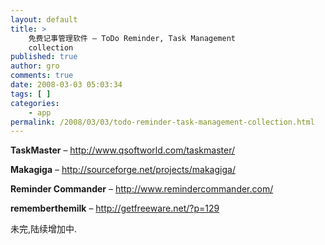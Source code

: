 ```yaml
---
layout: default
title: >
    免费记事管理软件 – ToDo Reminder, Task Management
    collection
published: true
author: gro
comments: true
date: 2008-03-03 05:03:34
tags: [ ]
categories:
    - app
permalink: /2008/03/03/todo-reminder-task-management-collection.html
---
```

**TaskMaster** &#8211; http://www.qsoftworld.com/taskmaster/
  
**Makagiga** &#8211; http://sourceforge.net/projects/makagiga/
  
**Reminder Commander** &#8211; http://www.remindercommander.com/

**rememberthemilk** &#8211; http://getfreeware.net/?p=129

未完,陆续增加中.